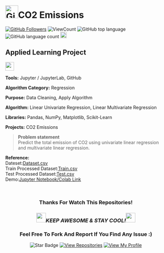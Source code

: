 # <a href="https://github.com/bdfd"><img height=40 src="https://cdn.jsdelivr.net/gh/bdfd/Personal_Image_Repo/4.Stamp/BDFD_Stamp.png" alt="GitHub Followers" /></a>CO2 Emissions

<a href="https://github.com/bdfd"><img src="https://img.shields.io/github/followers/bdfd?label=Follow%20Me&logo=github" alt="GitHub Followers" /></a>
![ViewCount](https://views.whatilearened.today/views/github/bdfd/Portfolio_Project08_CO2_Emission.svg?cache=remove)
![GitHub top language](https://img.shields.io/github/languages/top/bdfd/Portfolio_Project08_CO2_Emission?style=flat)
![GitHub language count](https://img.shields.io/github/languages/count/bdfd/Portfolio_Project08_CO2_Emission?style=flat)
<img height=20 src="https://cdn.jsdelivr.net/gh/bdfd/Personal_Image_Repo/7.Color-Icon/Status/Finish.svg" alt="bdfd" />

## Applied Learning Project

<img height="27" src="https://img.shields.io/badge/Prediction using Supervised ML -Level  Beginner-green.svg?&style=for-the-badge&logo=TheSparksFoundation&logoColor=red" />

**Tools:** Jupyter / JupyterLab, GitHub

**Algorithm Category:** Regression

**Purpose:** Data Cleaning, Apply Algorithm

**Algorithm:** Linear Univariate Regression, Linear Multivariate Regression

**Libraries:** Pandas, NumPy, Matplotlib, Scikit-Learn

**Projects:** CO2 Emissions

> **Problem statement**  
> Predict the total emission of CO2 using univariate linear regression and multivariate linear regression. <br>

**Reference:**  
Dateset:<a href="https://raw.githubusercontent.com/bdfd/Portfolio_Project08_CO2_Emission/main/dataset/FuelConsumption2.csv">Dataset.csv</a>  
Train Processed Dataset:<a href="https://raw.githubusercontent.com/bdfd/Portfolio_Project08_CO2_Emission/main/display%20demo/train.csv">Train.csv</a>  
Test Processed Dataset:<a href="https://raw.githubusercontent.com/bdfd/Portfolio_Project08_CO2_Emission/main/display%20demo/test.csv">Test.csv</a>  
Demo:<a href="https://github.com/bdfd/Portfolio_Project08_CO2_Emission/blob/main/CO2_Emission.ipynb">Jupyter Notebook/Colab Link</a>

<!-- Demo:<a href="Youtube Link">Demo Website Link</a> -->
<!-- Reference:
- <a href="https://www.kaggle.com/datasets/smokingkrils/avacado-price-prediction?select=Avocado.csv">Orginal Data Source Link</a>
- <a href="https://www.youtube.com/watch?v=nLw1RNvfElg&list=PLQVvvaa0QuDfSfqQuee6K8opKtZsh7sA9">Orginal Video Source Link</a> -->
<br>

<div align="center">

### Thanks For Watch This Repositories!

### <img src="https://media.giphy.com/media/WUlplcMpOCEmTGBtBW/giphy.gif" width="30"><i>KEEP AWESOME & STAY COOL!</i><img src="https://media.giphy.com/media/WUlplcMpOCEmTGBtBW/giphy.gif" width="30">

### Feel Free To Fork And Report If You Find Any Issue :)

![Star Badge](https://img.shields.io/static/v1?label=%F0%9F%8C%9F&message=If%20Useful&style=style=flat&color=BC4E99)
[![View Repositories](https://img.shields.io/badge/View-My_Repositories-blue?logo=GitHub)](https://github.com/bdfd?tab=repositories)
[![View My Profile](https://img.shields.io/badge/View-My_Profile-green?logo=GitHub)](https://github.com/bdfd)

</div>
